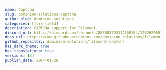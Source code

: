 ```yaml
---
name: Captcha
slug: dominion-solutions-captcha
author_slug: dominion-solutions
categories: [form-field]
description: CAPTCHA support for Filament.
discord_url: https://discord.com/channels/883083792112300104/1202620651534295080
docs_url: https://raw.githubusercontent.com/dominion-solutions/filament-captcha/main/README.md
github_repository: dominion-solutions/filament-captcha
has_dark_theme: true
has_translations: true
versions: [3]
publish_date: 2024-01-26
---
```

